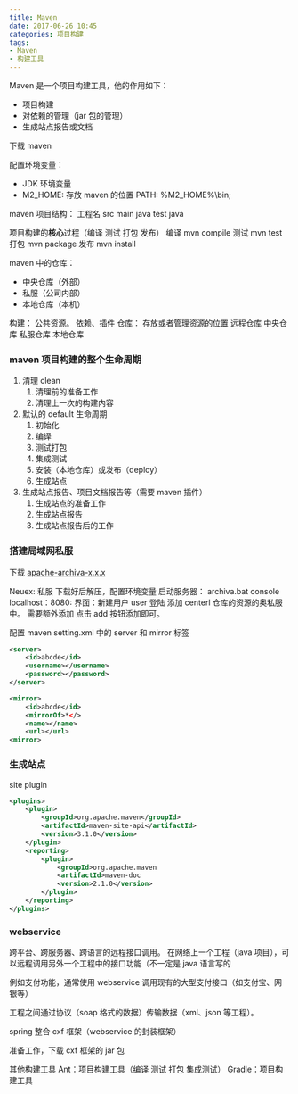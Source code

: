 ```yaml
---
title: Maven
date: 2017-06-26 10:45
categories: 项目构建
tags: 
- Maven
- 构建工具
---
```


Maven 是一个项目构建工具，他的作用如下：
- 项目构建
- 对依赖的管理（jar 包的管理）
- 生成站点报告或文档

<!--more-->

下载 maven

配置环境变量：
- JDK 环境变量
- M2_HOME: 存放 maven 的位置
PATH: %M2_HOME%\bin;

maven 项目结构：
工程名
	src
		main
			java
		test
			java
			
项目构建的**核心**过程（编译 测试 打包 发布）
编译 mvn compile
测试 mvn test
打包 mvn package
发布 mvn install

maven 中的仓库：
- 中央仓库（外部）
- 私服（公司内部）
- 本地仓库（本机）


构建：
公共资源。
依赖、插件
仓库：
	存放或者管理资源的位置
远程仓库
 中央仓库
  私服仓库
   本地仓库
   
### maven 项目构建的整个生命周期
1. 清理 clean
	1. 清理前的准备工作
	2. 清理上一次的构建内容
2. 默认的 default 生命周期
	1. 初始化
	2. 编译
	3. 测试打包
	4. 集成测试
	5. 安装（本地仓库）或发布（deploy）
	6. 生成站点
3. 生成站点报告、项目文档报告等（需要 maven 插件）
	1. 生成站点的准备工作
	2. 生成站点报告
	3. 生成站点报告后的工作

### 搭建局域网私服
下载 [apache-archiva-x.x.x](https://archiva.apache.org/download.cgi)

Neuex: 私服
下载好后解压，配置环境变量
启动服务器：
archiva.bat console
localhost：8080:
界面：新建用户 user 登陆
添加 centerl 仓库的资源的奥私服中。
需要额外添加 点击 add 按钮添加即可。

配置 maven setting.xml 中的 server 和 mirror 标签
```xml
<server>
	<id>abcde</id>
	<username></username>
	<password></password>
</server>
```
```xml
<mirror>
	<id>abcde</id>
	<mirrorOf>*</>
	<name></name>
	<url></url>
<mirror>
```

### 生成站点
site plugin
```xml
<plugins>
	<plugin>
		<groupId>org.apache.maven</groupId>
		<artifactId>maven-site-api</artifactId>
		<version>3.1.0</version>
	</plugin>
	<reporting>
		<plugin>
			<groupId>org.apache.maven
			<artifactId>maven-doc
			<version>2.1.0</version>
		</plugin>
	</reporting>
</plugins>
```

### webservice
跨平台、跨服务器、跨语言的远程接口调用。
在网络上一个工程（java 项目），可以远程调用另外一个工程中的接口功能（不一定是 java 语言写的

例如支付功能，通常使用 webservice 调用现有的大型支付接口（如支付宝、网银等）

工程之间通过协议（soap 格式的数据）传输数据（xml、json 等工程）。

spring 整合 cxf 框架（webservice 的封装框架）

准备工作，下载 cxf 框架的 jar 包



其他构建工具
Ant：项目构建工具（编译 测试 打包 集成测试）
Gradle：项目构建工具